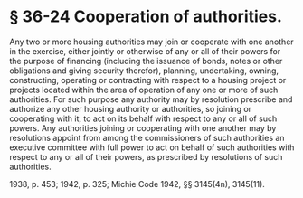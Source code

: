 # § 36-24 Cooperation of authorities.

<p>Any two or more housing authorities may join or cooperate with one another in the exercise, either jointly or otherwise of any or all of their powers for the purpose of financing (including the issuance of bonds, notes or other obligations and giving security therefor), planning, undertaking, owning, constructing, operating or contracting with respect to a housing project or projects located within the area of operation of any one or more of such authorities. For such purpose any authority may by resolution prescribe and authorize any other housing authority or authorities, so joining or cooperating with it, to act on its behalf with respect to any or all of such powers. Any authorities joining or cooperating with one another may by resolutions appoint from among the commissioners of such authorities an executive committee with full power to act on behalf of such authorities with respect to any or all of their powers, as prescribed by resolutions of such authorities.</p><p>1938, p. 453; 1942, p. 325; Michie Code 1942, §§ 3145(4n), 3145(11).</p>